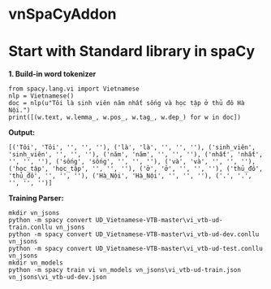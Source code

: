 
# vnSpaCyAddon

# Start with Standard library in spaCy
**1. Build-in word tokenizer**

    from spacy.lang.vi import Vietnamese
    nlp = Vietnamese()
    doc = nlp(u"Tôi là sinh viên năm nhất sống và học tập ở thủ đô Hà Nội.")
    print([(w.text, w.lemma_, w.pos_, w.tag_, w.dep_) for w in doc])

**Output:**

    [('Tôi', 'Tôi', '', '', ''), ('là', 'là', '', '', ''), ('sinh_viên', 'sinh_viên', '', '', ''), ('năm', 'năm', '', '', ''), ('nhất', 'nhất', '', '', ''), ('sống', 'sống', '', '', ''), ('và', 'và', '', '', ''), ('học_tập', 'học_tập', '', '', ''), ('ở', 'ở', '', '', ''), ('thủ_đô', 'thủ_đô', '', '', ''), ('Hà_Nội', 'Hà_Nội', '', '', ''), ('.', '.', '', '', '')]

**Training Parser:**

    mkdir vn_jsons
    python -m spacy convert UD_Vietnamese-VTB-master\vi_vtb-ud-train.conllu vn_jsons
    python -m spacy convert UD_Vietnamese-VTB-master\vi_vtb-ud-dev.conllu vn_jsons
    python -m spacy convert UD_Vietnamese-VTB-master\vi_vtb-ud-test.conllu vn_jsons
    mkdir vn_models
    python -m spacy train vi vn_models vn_jsons\vi_vtb-ud-train.json vn_jsons\vi_vtb-ud-dev.json
    
